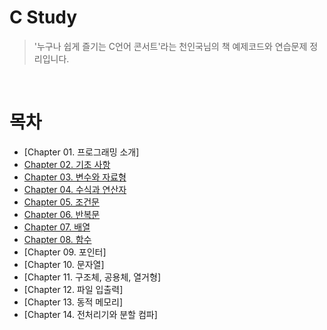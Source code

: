 # C Study

> '누구나 쉽게 즐기는 C언어 콘서트'라는 천인국님의 책 예제코드와 연습문제 정리입니다.

<br>

# 목차

- [Chapter 01. 프로그래밍 소개]
- [Chapter 02. 기초 사항](https://github.com/siotsiot/C-Language/tree/main/Chapter%202%20%EA%B8%B0%EC%B4%88%20%EC%82%AC%ED%95%AD)
- [Chapter 03. 변수와 자료형](https://github.com/siotsiot/C-Language/tree/main/Chapter%203%20%EB%B3%80%EC%88%98%EC%99%80%20%EC%9E%90%EB%A3%8C%ED%98%95)
- [Chapter 04. 수식과 연산자](https://github.com/siotsiot/C-Language/tree/main/Chapter%204%20%EC%88%98%EC%8B%9D%EA%B3%BC%20%EC%97%B0%EC%82%B0%EC%9E%90)
- [Chapter 05. 조건문](https://github.com/siotsiot/C-Language/tree/main/Chapter%205%20%EC%A1%B0%EA%B1%B4%EB%AC%B8)
- [Chapter 06. 반복문](https://github.com/siotsiot/C-Language/tree/main/Chapter%206%20%EB%B0%98%EB%B3%B5%EB%AC%B8)
- [Chapter 07. 배열](https://github.com/siotsiot/C-Language/tree/main/Chapter%207%20%EB%B0%B0%EC%97%B4)
- [Chapter 08. 함수](https://github.com/siotsiot/C-Language/tree/main/Chapter%208%20%ED%95%A8%EC%88%98)
- [Chapter 09. 포인터]
- [Chapter 10. 문자열]
- [Chapter 11. 구조체, 공용체, 열거형]
- [Chapter 12. 파일 입출력]
- [Chapter 13. 동적 메모리]
- [Chapter 14. 전처리기와 분할 컴파]
